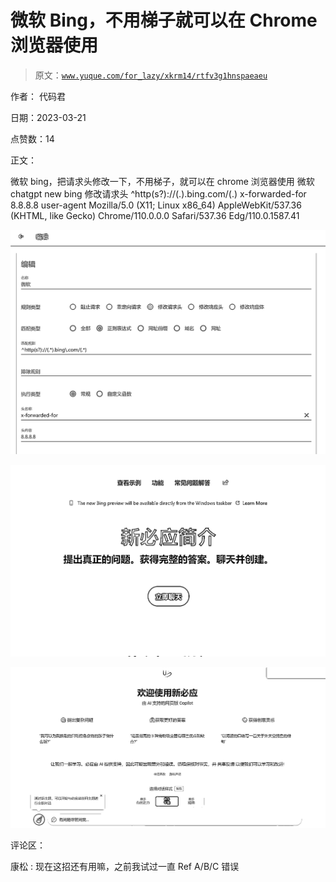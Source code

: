 # 微软 Bing，不用梯子就可以在 Chrome 浏览器使用

> 原文：[`www.yuque.com/for_lazy/xkrm14/rtfv3g1hnspaeaeu`](https://www.yuque.com/for_lazy/xkrm14/rtfv3g1hnspaeaeu)

作者： 代码君

日期：2023-03-21

点赞数：14

正文：

微软 bing，把请求头修改一下，不用梯子，就可以在 chrome 浏览器使用 微软 chatgpt new bing 修改请求头 ^http(s?)://(.).bing\.com/(.) x-forwarded-for 8.8.8.8 user-agent Mozilla/5.0 (X11; Linux x86_64) AppleWebKit/537.36 (KHTML, like Gecko) Chrome/110.0.0.0 Safari/537.36 Edg/110.0.1587.41

![](img/bad64cdd64742f18d835d4b0918e9cfa.png)  

![](img/10541948535be916b347ce8fbb62c4eb.png)  

![](img/e90fbffe5b2eb4f4e7f1bb4a50aaf449.png)  

评论区：

康松 : 现在这招还有用嘛，之前我试过一直 Ref A/B/C 错误



